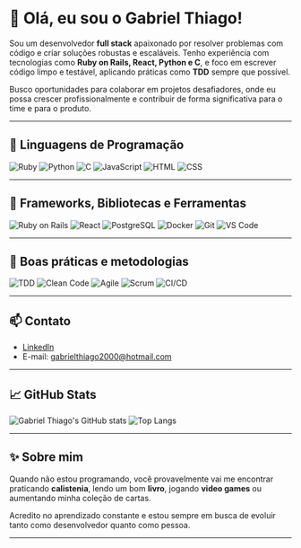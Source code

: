 # 👋 Olá, eu sou o Gabriel Thiago!

Sou um desenvolvedor **full stack** apaixonado por resolver problemas com código e criar soluções robustas e escaláveis. Tenho experiência com tecnologias como **Ruby on Rails, React, Python e C**, e foco em escrever código limpo e testável, aplicando práticas como **TDD** sempre que possível.

Busco oportunidades para colaborar em projetos desafiadores, onde eu possa crescer profissionalmente e contribuir de forma significativa para o time e para o produto.

---

## 🧠 Linguagens de Programação

![Ruby](https://img.shields.io/badge/-Ruby-red?style=flat-square&logo=ruby)
![Python](https://img.shields.io/badge/-Python-3776AB?style=flat-square&logo=python&logoColor=white)
![C](https://img.shields.io/badge/-C-00599C?style=flat-square&logo=c&logoColor=white)
![JavaScript](https://img.shields.io/badge/-JavaScript-F7DF1E?style=flat-square&logo=javascript&logoColor=black)
![HTML](https://img.shields.io/badge/-HTML5-E34F26?style=flat-square&logo=html5&logoColor=white)
![CSS](https://img.shields.io/badge/-CSS3-1572B6?style=flat-square&logo=css3)

---

## 🧰 Frameworks, Bibliotecas e Ferramentas

![Ruby on Rails](https://img.shields.io/badge/-Ruby_on_Rails-CC0000?style=flat-square&logo=rubyonrails)
![React](https://img.shields.io/badge/-React-61DAFB?style=flat-square&logo=react)
![PostgreSQL](https://img.shields.io/badge/-PostgreSQL-336791?style=flat-square&logo=postgresql)
![Docker](https://img.shields.io/badge/-Docker-2496ED?style=flat-square&logo=docker)
![Git](https://img.shields.io/badge/-Git-F05032?style=flat-square&logo=git)
![VS Code](https://img.shields.io/badge/-VS_Code-007ACC?style=flat-square&logo=visual-studio-code)

---

## 🧪 Boas práticas e metodologias

![TDD](https://img.shields.io/badge/-TDD-00C853?style=flat-square&logo=testing-library&logoColor=white)
![Clean Code](https://img.shields.io/badge/-Clean%20Code-1f425f?style=flat-square)
![Agile](https://img.shields.io/badge/-Agile-02569B?style=flat-square&logo=scrumalliance)
![Scrum](https://img.shields.io/badge/-Scrum-6DB33F?style=flat-square)
![CI/CD](https://img.shields.io/badge/-CI/CD-blue?style=flat-square&logo=githubactions)

---

## 📫 Contato

- [LinkedIn](https://www.linkedin.com/in/gabriel-thiago-tavares-ribeiro-31aaa8189/)
- E-mail: gabrielthiago2000@hotmail.com

---

## 📈 GitHub Stats

![Gabriel Thiago's GitHub stats](https://github-readme-stats.vercel.app/api?username=GabrielThiagoRibeiro&show_icons=true&theme=default)
![Top Langs](https://github-readme-stats.vercel.app/api/top-langs/?username=GabrielThiagoRibeiro&layout=compact)

---

## ✨ Sobre mim

Quando não estou programando, você provavelmente vai me encontrar praticando **calistenia**, lendo um bom **livro**, jogando **video games** ou aumentando minha coleção de cartas.

Acredito no aprendizado constante e estou sempre em busca de evoluir tanto como desenvolvedor quanto como pessoa.

---
